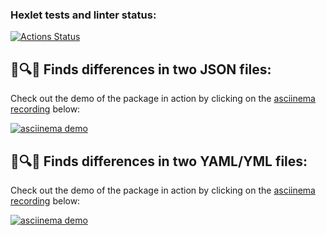 ### Hexlet tests and linter status:
[![Actions Status](https://github.com/Shmelevick/python-project-50/actions/workflows/hexlet-check.yml/badge.svg)](https://github.com/Shmelevick/python-project-50/actions)


## 🐻🔍🐼 Finds differences in two JSON files:

Check out the demo of the package in action by clicking on the [asciinema recording](https://asciinema.org/a/nnmjJlkEbUEkELJnIS87u4ZZ5) below:

[![asciinema demo](https://asciinema.org/a/nnmjJlkEbUEkELJnIS87u4ZZ5.svg)](https://asciinema.org/a/nnmjJlkEbUEkELJnIS87u4ZZ5)


## 🍎🔍🍏 Finds differences in two YAML/YML files:

Check out the demo of the package in action by clicking on the [asciinema recording](https://asciinema.org/a/w3leCgSH5x6EonHa3dDP5CEI8) below:

[![asciinema demo](https://asciinema.org/a/w3leCgSH5x6EonHa3dDP5CEI8.svg)](https://asciinema.org/a/w3leCgSH5x6EonHa3dDP5CEI8)